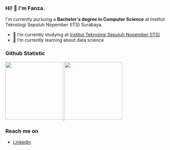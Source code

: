 ### Hi! 👋 I'm Fanza.

I'm currently pursuing a **Bachelor's degree in Computer Science** at Institut Teknologi Sepuluh Nopember (ITS) Surabaya.

- 🔭 I’m currently studying at <a href="https://www.its.ac.id">Institut Teknologi Sepuluh Nopember (ITS)</a>
- 🌱 I’m currently learning about data science

### Github Statistic
<p align="left">
<a href="https://github.com/Fanzakp">
  <img height="180em" src="https://github-readme-stats-eight-theta.vercel.app/api?username=Fanzakp&show_icons=true&theme=algolia&include_all_commits=true&count_private=true"/>
  <img height="180em" src="https://github-readme-stats-eight-theta.vercel.app/api/top-langs/?username=Fanzakp&layout=compact&langs_count=8&theme=algolia"/>
</a>
</p>

### Reach me on
- <a href="https://linkedin.com/in/fanzakp/">LinkedIn</a>
